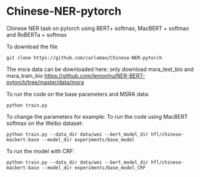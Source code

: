 # Chinese-NER-pytorch
Chinese NER task on pytorch using BERT+ softmax, MacBERT + softmax and RoBERTa + softmax

To download the file
```
git clone https://github.com/carlamao/Chinese-NER-pytorch
```

The msra data can be downloaded here: only download msra_test_bio and msra_train_bio https://github.com/lemonhu/NER-BERT-pytorch/tree/master/data/msra

To run the code on the base parameters and MSRA data:
```
python train.py 
```
To change the parameters for example:
To run the code using MacBERT softmax on the Weibo dataset:
```
python train.py --data_dir data/wei --bert_model_dir hfl/chinese-macbert-base --model_dir experiments/base_model
```

To run the model with CRF:
```
python train.py --data_dir data/wei --bert_model_dir hfl/chinese-macbert-base --model_dir experiments/base_model_CRF
```


